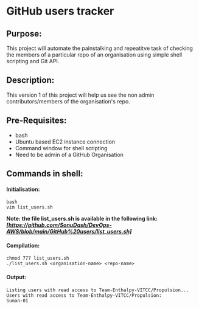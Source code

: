 # GitHub users tracker
## Purpose:
This project will automate the painstalking and repeatitve task of checking the members of a particular repo of an organisation using simple shell scripting and Git API.

## Description:
This version 1 of this project will help us see the non admin contributors/members of the organisation's repo.

## Pre-Requisites:
- bash
- Ubuntu based EC2 instance connection
- Command window for shell scripting
- Need to be admin of a GitHub Organisation

## Commands in shell:
#### Initialisation:
```
bash
vim list_users.sh
```
**Note: the file list_users.sh is available in the following link: _[https://github.com/SonuDash/DevOps-AWS/blob/main/GitHub%20users/list_users.sh]_**
#### Compilation:
```
chmod 777 list_users.sh
./list_users.sh <organisation-name> <repo-name>
```
#### Output:
```
Listing users with read access to Team-Enthalpy-VITCC/Propulsion...
Users with read access to Team-Enthalpy-VITCC/Propulsion:
Suman-01
```

